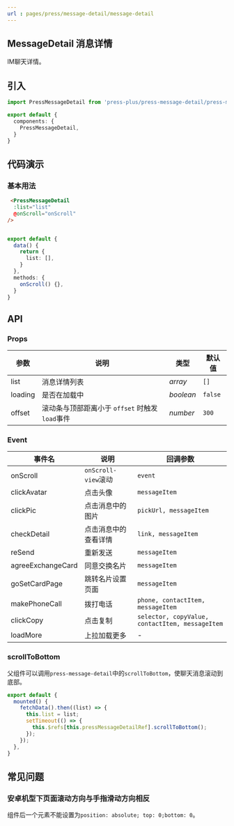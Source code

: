 ```yaml
---
url : pages/press/message-detail/message-detail
---
```


## MessageDetail 消息详情

IM聊天详情。

## 引入

```ts
import PressMessageDetail from 'press-plus/press-message-detail/press-message-detail';

export default {
  components: {
    PressMessageDetail,
  }
}
```

## 代码演示

### 基本用法

```html
 <PressMessageDetail
  :list="list"
  @onScroll="onScroll"
/>
```

```ts

export default {
  data() {
    return {
      list: [],
    }
  },
  methods: {
    onScroll() {},
  }
}
```

## API

### Props


| 参数    | 说明                                           | 类型      | 默认值  |
| ------- | ---------------------------------------------- | --------- | ------- |
| list    | 消息详情列表                                   | _array_   | `[]`    |
| loading | 是否在加载中                                   | _boolean_ | `false` |
| offset  | 滚动条与顶部距离小于 `offset` 时触发`load`事件 | _number_  | `300`   |



### Event


| 事件名            | 说明                 | 回调参数                                        |
| ----------------- | -------------------- | ----------------------------------------------- |
| onScroll          | `onScroll-view`滚动  | `event`                                         |
| clickAvatar       | 点击头像             | `messageItem`                                   |
| clickPic          | 点击消息中的图片     | `pickUrl, messageItem`                          |
| checkDetail       | 点击消息中的查看详情 | `link, messageItem`                             |
| reSend            | 重新发送             | `messageItem`                                   |
| agreeExchangeCard | 同意交换名片         | `messageItem`                                   |
| goSetCardPage     | 跳转名片设置页面     | `messageItem`                                   |
| makePhoneCall     | 拨打电话             | `phone, contactItem, messageItem`               |
| clickCopy         | 点击复制             | `selector, copyValue, contactItem, messageItem` |
| loadMore          | 上拉加载更多         | -                                               |


### scrollToBottom

父组件可以调用`press-message-detail`中的`scrollToBottom`，使聊天消息滚动到底部。

```ts
export default {
  mounted() {
    fetchData().then((list) => {
      this.list = list;
      setTimeout(() => {
        this.$refs[this.pressMessageDetailRef].scrollToBottom();
      });
    });
  },
}
```

## 常见问题

### 安卓机型下页面滚动方向与手指滑动方向相反

组件后一个元素不能设置为`position: absolute; top: 0;bottom: 0`。
